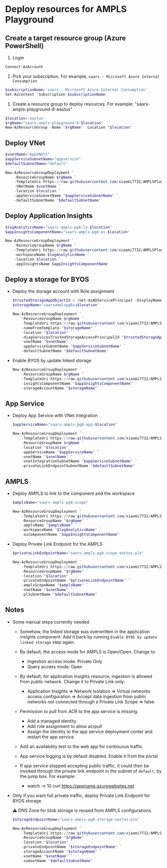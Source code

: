 # Deploy resources for AMPLS Playground

## Create a target resource group (Azure PowerShell)

1. Login

```powershell
Connect-AzAccount
```

1. Pick your subscription. For example, `saars - Microsoft Azure Internal Consumption`

```powershell
$subscriptionName='saars - Microsoft Azure Internal Consumption'
Set-AzContext -Subscription $subscriptionName
```

1. Create a resource group to deploy resources. For example: "saars-ampls-playground-8-eastus"

```powershell
$location='eastus'
$rgName="saars-ampls-playground-8-$location"
New-AzResourceGroup -Name "$rgName" -Location "$location"
```

## Deploy VNet

```powershell
$vnetName="AppVNet1"
$appServiceSubnetName="appservice"
$defaultSubnetName="default"

New-AzResourceGroupDeployment `
    -ResourceGroupName $rgName `
    -TemplateUri https://raw.githubusercontent.com/xiaomi7732/AMPLSPlayground/main/deploy/VNet.jsonc `
    -VNetName $vnetName `
    -location $location `
    -appServiceSubnetName "$appServiceSubnetName" `
    -defaultSubnetName "$defaultSubnetName"
```

## Deploy Application Insights

```powershell
$logAnalyticsName="saars-ampls-pg8-la-$location"
$appInsightsComponentName="saars-ampls-pg8-ai-$location"

New-AzResourceGroupDeployment `
    -ResourceGroupName $rgName `
    -TemplateUri https://raw.githubusercontent.com/xiaomi7732/AMPLSPlayground/main/deploy/AppInsights.jsonc `
    -workspaceName $logAnalyticsName `
    -location $location `
    -appInsightsName $appInsightsComponentName
```

## Deploy a storage for BYOS

* Deploy the storage account with Role assignment

    ```powershell
    $trustedStorageAppObjectId = (Get-AzADServicePrincipal -DisplayName "Diagnostic Services Trusted Storage Access").id
    $storageName="saarsamplspg8sa$location"

    New-AzResourceGroupDeployment `
        -ResourceGroupName $rgName `
        -TemplateUri https://raw.githubusercontent.com/xiaomi7732/AMPLSPlayground/main/deploy/Storage.jsonc `
        -nameFromTemplate "$storageName" `
        -location "$location" `
        -diagServicesTrustedStorageAccessPrincipalId "$trustedStorageAppObjectId" `
        -vnetName "$vnetName" `
        -appServiceSubnetName "$appServiceSubnetName" `
        -defaultSubnetName "$defaultSubnetName"
    ```

* Enable BYOS by update linked storage

    ```powershell
    New-AzResourceGroupDeployment `
        -ResourceGroupName $rgName `
        -TemplateUri https://raw.githubusercontent.com/xiaomi7732/AMPLSPlayground/main/deploy/LinkedStorage.jsonc `
        -insightsComponentName "$appInsightsComponentName" `
        -storageAccountName "$storageName"
    ```

## App Service

* Deploy App Service with VNet integration

    ```powershell
    $appServiceName="saars-ampls-pg8-app-$location"

    New-AzResourceGroupDeployment `
        -TemplateUri https://raw.githubusercontent.com/xiaomi7732/AMPLSPlayground/main/deploy/AppService.jsonc `
        -ResourceGroupName $rgName `
        -location "$location" `
        -appServiceName "$appServiceName" `
        -vnetName "$vnetName" `
        -vnetIntegrationSubnetName "$appServiceSubnetName" `
        -privateLinkEndpointSubnetName "$defaultSubnetName"
    ```

## AMPLS

* Deploy AMPLS to link to the component and the workspace

    ```powershell
    $amplsName="saars-ampls-pg8-scope"

    New-AzResourceGroupDeployment `
        -TemplateUri https://raw.githubusercontent.com/xiaomi7732/AMPLSPlayground/main/deploy/AMPLS.jsonc `
        -ResourceGroupName "$rgName" `
        -amplsName "$amplsName" `
        -workspaceName "$logAnalyticsName" `
        -aiComponentName "$appInsightsComponentName"
    ```

* Deploy Private Link Endpoint for the AMPLS

    ```powershell
    $privateLinkEndpointName="saars-ampls-pg8-scope-eastus-ple"
    
    New-AzResourceGroupDeployment `
        -TemplateUri https://raw.githubusercontent.com/xiaomi7732/AMPLSPlayground/main/deploy/AMPLSPLEndpoint.jsonc `
        -ResourceGroupName "$rgName" `
        -location "$location" `
        -privateEndpointName "$privateLinkEndpointName" `
        -amplsScopeName "$amplsName" `
        -vnetName "$vnetName" `
        -plSubnetName "$defaultSubnetName"
    ```

## Notes

* Some manual steps currently needed
    * Somehow, the linked storage was overwritten in the application insights component. Add it back by running `Enable BYOS by update linked storage` step again.
    * By default, the access mode for AMPLS is Open/Open. Change to:
        * Ingestion access mode: Private Only
        * Query access mode: Open
    * By default, for application insights resource, ingestion is allowed from public network. Change it to Private Link only:
        * Application Insights => Network Isolation => Virtual networks access configuration => Accept data ingestion from public networks not connected through a Private Link Scope => false

    * Permission to pull from ACR to the app service is missing.
        * Add a managed identity
        * Add role assignment to allow acrpull
        * Assign the identity to the app service deployment center and restart the app service

    * Add an availability test to the web app for continuous traffic

    * App service logging is by default disabled. Enable it from the portal

    * If app service stopped accepting public traffic, it could then be invoked through the private link endpoint in the subnet of `default`, by the jump box. For example:
        * watch -n 10 curl https://appname.azurewebsites.net


* Only if you want full private traffic, deploy Private Link Endpoint for BYOS storage

    ⚠️ DNS Zone for blob storage is reused from AMPLS configurations.

    ```powershell
    $storageEndpointName="saars-ampls-pg8-storage-eastus-ple"

    New-AzResourceGroupDeployment `
        -TemplateUri https://raw.githubusercontent.com/xiaomi7732/AMPLSPlayground/main/deploy/StorageEndpoint.jsonc `
        -ResourceGroupName "$rgName" `
        -location "$location" `
        -privateEndpointName "$storageEndpointName" `
        -storageAccountName "$storageName" `
        -vnetName "$vnetName" `
        -subnetName "$defaultSubnetName"
    ```